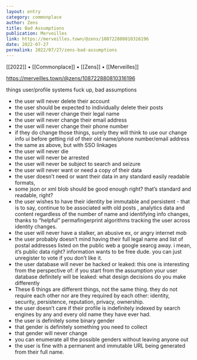 ```yaml
---
layout: entry
category: commonplace
author: Zens
title: Bad Assumptions
publication: Merveilles
link: https://merveilles.town/@zens/108722880810316196
date: 2022-07-27
permalink: 2022/07/27/zens-bad-assumptions
---
```


[[2022]] • [[Commonplace]] • [[Zens]] • [[Merveilles]]

https://merveilles.town/@zens/108722880810316196

things user/profile systems fuck up, bad assumptions

* the user will never delete their account
* the user should be expected to individually delete their posts
* the user will never change their legal name
* the user will never change their email address
* the user will never change their phone number
* if they do change those things, surely they will think to use our change info ui before getting rid of their old name/phone number/email address
* the same as above, but with SSO linkages
* the user will never die
* the user will never be arrested
* the user will never be subject to search and seizure
* the user will never want or need a copy of their data
* the user doesn’t need or want their data in any standard easily readable formats,
* some json or xml blob should be good enough right? that’s standard and readable, right?
* the user wishes to have their identity be immutable and persistent - that is to say, continue to be associated with old posts , analytics data and content regardless of the number of name and identifying info changes, thanks to “helpful” permafingerprint algorithms tracking the user across identity changes.
* the user will never have a stalker, an abusive ex, or angry internet mob
* the user probably doesn’t mind having their full legal name and list of postal addresses listed on the public web a google searcg away. i mean, it’s public data right? information wants to be free dude. you can just unregister to vote if you don’t like it.
* the user database will never be hacked or leaked: this one is interesting from the perspective of: if you start from the assumption your user database definitely will be leaked: what design decisions do you make differently
* These 6 things are different things, not the same thing. they do not require each other nor are they required by each other: identity, security, persistence, reputation, privacy, ownership.
* the user doesn’t care if their profile is indefinitely indexed by search engines by any and every old name they have ever had.
* the user is definitely some binary gender
* that gender is definitely something you need to collect
* that gender will never change
* you can enumerate all the possible genders without leaving anyone out
* the user is fine with a permanent and immutable URL being generated from their full name.